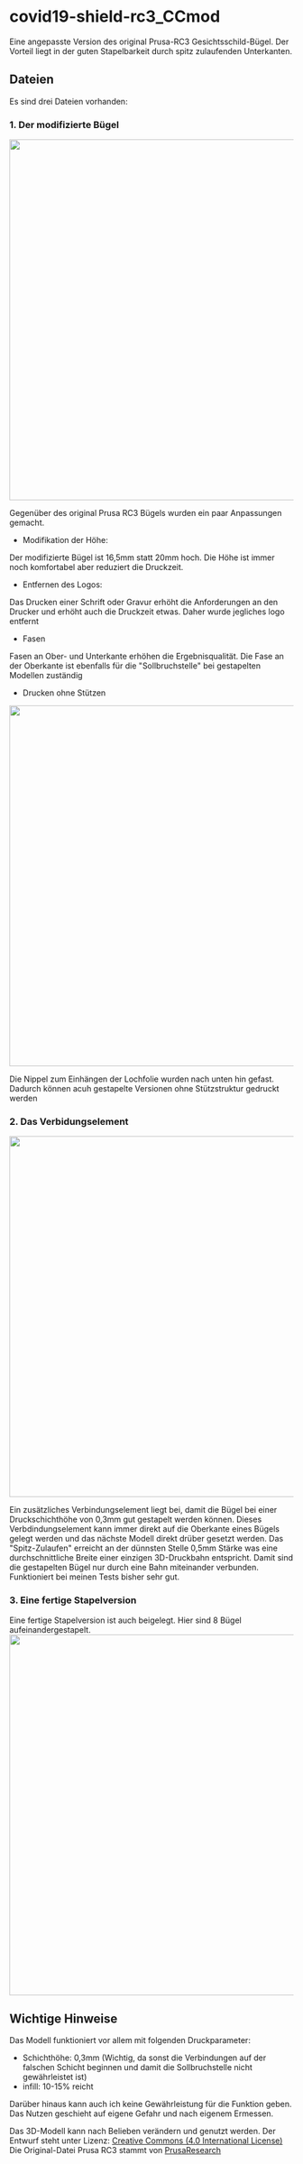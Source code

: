 # covid19-shield-rc3_CCmod
Eine angepasste Version des original Prusa-RC3 Gesichtsschild-Bügel. Der Vorteil liegt in der guten Stapelbarkeit durch spitz zulaufenden Unterkanten.

## Dateien
Es sind drei Dateien vorhanden:

### 1. Der modifizierte Bügel
<img src="https://github.com/paulweberCC/covid19-shield-rc3_CCmod/blob/master/Abbildungen/overall-View.jpg?raw=true" width=640px>

Gegenüber des original Prusa RC3 Bügels wurden ein paar Anpassungen gemacht.
- Modifikation der Höhe:

Der modifizierte Bügel ist 16,5mm statt 20mm hoch. Die Höhe ist immer noch komfortabel aber reduziert die Druckzeit.
- Entfernen des Logos:

Das Drucken einer Schrift oder Gravur erhöht die Anforderungen an den Drucker und erhöht auch die Druckzeit etwas. Daher wurde jegliches logo entfernt
- Fasen

Fasen an Ober- und Unterkante erhöhen die Ergebnisqualität. Die Fase an der Oberkante ist ebenfalls für die "Sollbruchstelle" bei gestapelten Modellen zuständig
- Drucken ohne Stützen

<img src="https://github.com/paulweberCC/covid19-shield-rc3_CCmod/blob/master/Abbildungen/shield-connector.jpg?raw=true" width=640px>

Die Nippel zum Einhängen der Lochfolie wurden nach unten hin gefast. Dadurch können acuh gestapelte Versionen ohne Stützstruktur gedruckt werden


### 2. Das Verbidungselement
<img src="https://github.com/paulweberCC/covid19-shield-rc3_CCmod/blob/master/Abbildungen/stack-connector.jpg?raw=true" width=640px>

Ein zusätzliches Verbindungselement liegt bei, damit die Bügel bei einer Druckschichthöhe von 0,3mm gut gestapelt werden können. Dieses Verbdindungselement kann immer direkt auf die Oberkante eines Bügels gelegt werden und das nächste Modell direkt drüber gesetzt werden. Das "Spitz-Zulaufen" erreicht an der dünnsten Stelle 0,5mm Stärke was eine durchschnittliche Breite einer einzigen 3D-Druckbahn entspricht. Damit sind die gestapelten Bügel nur durch eine Bahn miteinander verbunden. Funktioniert bei meinen Tests bisher sehr gut.

### 3. Eine fertige Stapelversion
Eine fertige Stapelversion ist auch beigelegt. Hier sind 8 Bügel aufeinandergestapelt.
<img src="https://github.com/paulweberCC/covid19-shield-rc3_CCmod/blob/master/Abbildungen/shield-stack.jpg?raw=true" width=640px>





## Wichtige Hinweise
Das Modell funktioniert vor allem mit folgenden Druckparameter:
- Schichthöhe: 0,3mm (Wichtig, da sonst die Verbindungen auf der falschen Schicht beginnen und damit die Sollbruchstelle nicht gewährleistet ist)
- infill: 10-15% reicht

Darüber hinaus kann auch ich keine Gewährleistung für die Funktion geben. Das Nutzen geschieht auf eigene Gefahr und nach eigenem Ermessen. 

Das 3D-Modell kann nach Belieben verändern und genutzt werden. Der Entwurf steht unter Lizenz: [Creative Commons (4.0 International License)](https://creativecommons.org/licenses/by-nc/4.0/)
Die Original-Datei Prusa RC3 stammt von [PrusaResearch](https://www.prusaprinters.org/prints/25857-prusa-protective-face-shield-rc2/files)
